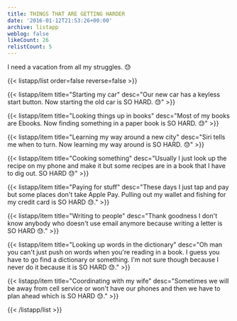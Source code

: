 ```yaml
---
title: THINGS THAT ARE GETTING HARDER
date: '2016-01-12T21:53:26+00:00'
archive: listapp
weblog: false
likeCount: 26
relistCount: 5
---
```


I need a vacation from all my struggles. 😓

<!--more-->

{{< listapp/list order=false reverse=false >}}

   {{< listapp/item title="Starting my car"
      desc="Our new car has a keyless start button. Now starting the old car is SO HARD. 😓" >}}

   {{< listapp/item title="Looking things up in books"
      desc="Most of my books are Ebooks. Now finding something in a paper book is SO HARD. 😓" >}}

   {{< listapp/item title="Learning my way around a new city"
      desc="Siri tells me when to turn. Now learning my way around is SO HARD. 😓" >}}

   {{< listapp/item title="Cooking something"
      desc="Usually I just look up the recipe on my phone and make it but some recipes are in a book that I have to dig out. SO HARD 😓" >}}

   {{< listapp/item title="Paying for stuff"
      desc="These days I just tap and pay but some places don't take Apple Pay. Pulling out my wallet and fishing for my credit card is SO HARD 😓." >}}

   {{< listapp/item title="Writing to people"
      desc="Thank goodness I don't know anybody who doesn't use email anymore because writing a letter is SO HARD 😓." >}}

   {{< listapp/item title="Looking up words in the dictionary"
      desc="Oh man you can't just push on words when you're reading in a book. I guess you have to go find a dictionary or something. I'm not sure though because I never do it because it is SO HARD 😓." >}}

   {{< listapp/item title="Coordinating with my wife"
      desc="Sometimes we will be away from cell service or won't have our phones and then we have to plan ahead which is SO HARD 😓." >}}

{{< /listapp/list >}}
